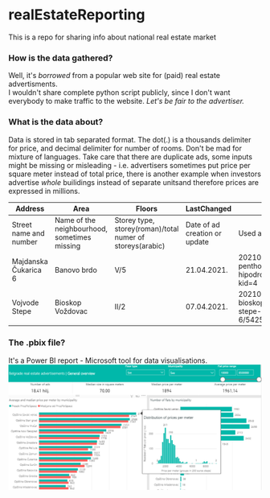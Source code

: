 # realEstateReporting
This is a repo for sharing info about national real estate market

### How is the data gathered?
Well, it's _borrowed_ from a popular web site for (paid) real estate advertisments.  
I wouldn't share complete python script publicly, since I don't want everybody to make traffic to the website. _Let's be fair to the advertiser._  

### What is the data about?
Data is stored in tab separated format. The dot(.) is a thousands delimiter for price, and decimal delimiter for number of rooms.
Don't be mad for mixture of languages. Take care that there are duplicate ads, some inputs might be missing or misleading - 
i.e. advertisers sometimes put price per square meter instead of total price, there is another example when investors advertise _whole_ builidings 
instead of separate unitsand therefore prices are expressed in millions. 


Address | Area	|Floors	|LastChanged	|Link	|Municipality	|Ogasivac	|Price	|PricePerSpace	|Rooms	|Space|
--------|-------|-------|-------------|-----|-------------|---------|-------|---------------|-------|-----|
Street name and number   |Name of the neighbourhood, sometimes missing   | Storey type, storey(roman)/total numer of storeys(arabic)   |Date of ad creation or update   |Used as ID   |Administrative unit   |Advertiser (investor, agency or owner)   |Total price in EUR  |Price per square meter in EUR   |Number of rooms   |Space in square meters|
Majdanska Čukarica 6   |Banovo brdo   |V/5   |21.04.2021.   |20210421id/novogradnja-penthouse-kod-hipodroma/5425636363796?kid=4   |Opština Čukarica   |Investitor   |298.500   |2.017   |4.0   |148
Vojvode Stepe   |Bioskop Voždovac   |II/2   |07.04.2021.   |20210421id/vozdovac-bioskop-vozdovac-vojvode-stepe-2-5-6/5425636403017?kid=4   |Opština Voždovac   |Agencija   |105.900   |1.629   |2.5   |65


### The .pbix file?

It's a Power BI report - Microsoft tool for data visualisations.  
<a href="https://app.powerbi.com/view?r=eyJrIjoiNDFmZWVmZmYtZDhlNy00ZDljLTljMDAtZGEyOTQxMGUyYTFmIiwidCI6IjI1YTU0OWE5LWZhNGQtNGU3ZS04MGQ2LWQ0NjIzOWQwNmM5OSIsImMiOjl9">
  <img border="0" alt="Online report here" src="https://github.com/iakovpetrovich/realEstateReporting/blob/master/BelgradeRealEstate20210227.png">
</a>
